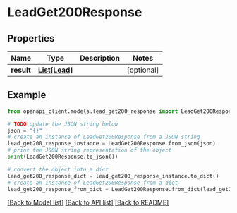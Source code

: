 # LeadGet200Response


## Properties

Name | Type | Description | Notes
------------ | ------------- | ------------- | -------------
**result** | [**List[Lead]**](Lead.md) |  | [optional] 

## Example

```python
from openapi_client.models.lead_get200_response import LeadGet200Response

# TODO update the JSON string below
json = "{}"
# create an instance of LeadGet200Response from a JSON string
lead_get200_response_instance = LeadGet200Response.from_json(json)
# print the JSON string representation of the object
print(LeadGet200Response.to_json())

# convert the object into a dict
lead_get200_response_dict = lead_get200_response_instance.to_dict()
# create an instance of LeadGet200Response from a dict
lead_get200_response_from_dict = LeadGet200Response.from_dict(lead_get200_response_dict)
```
[[Back to Model list]](../README.md#documentation-for-models) [[Back to API list]](../README.md#documentation-for-api-endpoints) [[Back to README]](../README.md)


